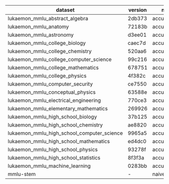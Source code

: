 | dataset | version | metric | mode | q3bq_hf |
|----- | ----- | ----- | ----- | -----|
| lukaemon_mmlu_abstract_algebra | 2db373 | accuracy | gen | 5.00 |
| lukaemon_mmlu_anatomy | 72183b | accuracy | gen | 3.70 |
| lukaemon_mmlu_astronomy | d3ee01 | accuracy | gen | 2.63 |
| lukaemon_mmlu_college_biology | caec7d | accuracy | gen | 5.56 |
| lukaemon_mmlu_college_chemistry | 520aa6 | accuracy | gen | 6.00 |
| lukaemon_mmlu_college_computer_science | 99c216 | accuracy | gen | 1.00 |
| lukaemon_mmlu_college_mathematics | 678751 | accuracy | gen | 5.00 |
| lukaemon_mmlu_college_physics | 4f382c | accuracy | gen | 3.92 |
| lukaemon_mmlu_computer_security | ce7550 | accuracy | gen | 4.00 |
| lukaemon_mmlu_conceptual_physics | 63588e | accuracy | gen | 5.96 |
| lukaemon_mmlu_electrical_engineering | 770ce3 | accuracy | gen | 3.45 |
| lukaemon_mmlu_elementary_mathematics | 269926 | accuracy | gen | 5.29 |
| lukaemon_mmlu_high_school_biology | 37b125 | accuracy | gen | 3.55 |
| lukaemon_mmlu_high_school_chemistry | ae8820 | accuracy | gen | 2.96 |
| lukaemon_mmlu_high_school_computer_science | 9965a5 | accuracy | gen | 2.00 |
| lukaemon_mmlu_high_school_mathematics | ed4dc0 | accuracy | gen | 2.96 |
| lukaemon_mmlu_high_school_physics | 93278f | accuracy | gen | 1.32 |
| lukaemon_mmlu_high_school_statistics | 8f3f3a | accuracy | gen | 1.85 |
| lukaemon_mmlu_machine_learning | 0283bb | accuracy | gen | 2.68 |
| mmlu-stem | - | naive_average | gen | 3.62 |
